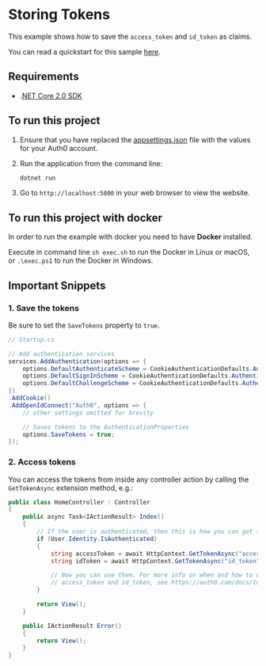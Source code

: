 # Storing Tokens

This example shows how to save the `access_token` and `id_token` as claims.

You can read a quickstart for this sample [here](https://auth0.com/docs/quickstart/webapp/aspnet-core/02-storing-tokens). 

## Requirements

* .[NET Core 2.0 SDK](https://www.microsoft.com/net/download/core)

## To run this project

1. Ensure that you have replaced the [appsettings.json](SampleMvcApp/appsettings.json) file with the values for your Auth0 account.

2. Run the application from the command line:

    ```bash
    dotnet run
    ```

3. Go to `http://localhost:5000` in your web browser to view the website.

## To run this project with docker

In order to run the example with docker you need to have **Docker** installed.

Execute in command line `sh exec.sh` to run the Docker in Linux or macOS, or `.\exec.ps1` to run the Docker in Windows.

## Important Snippets

### 1. Save the tokens

Be sure to set the `SaveTokens` property to `true`.

```csharp
// Startup.cs

// Add authentication services
services.AddAuthentication(options => {
    options.DefaultAuthenticateScheme = CookieAuthenticationDefaults.AuthenticationScheme;
    options.DefaultSignInScheme = CookieAuthenticationDefaults.AuthenticationScheme;
    options.DefaultChallengeScheme = CookieAuthenticationDefaults.AuthenticationScheme;
})
.AddCookie()
.AddOpenIdConnect("Auth0", options => {
    // other settings omitted for brevity

    // Saves tokens to the AuthenticationProperties
    options.SaveTokens = true;
});
```

### 2. Access tokens

You can access the tokens from inside any controller action by calling the `GetTokenAsync` extension method, e.g.:

```csharp
public class HomeController : Controller
{
    public async Task<IActionResult> Index()
    {
        // If the user is authenticated, then this is how you can get the access_token and id_token
        if (User.Identity.IsAuthenticated)
        {
            string accessToken = await HttpContext.GetTokenAsync("access_token");
            string idToken = await HttpContext.GetTokenAsync("id_token");

            // Now you can use them. For more info on when and how to use the 
            // access_token and id_token, see https://auth0.com/docs/tokens
        }

        return View();
    }

    public IActionResult Error()
    {
        return View();
    }
}
```
